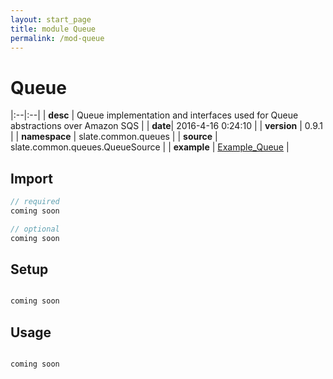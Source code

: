 ```yaml
---
layout: start_page
title: module Queue
permalink: /mod-queue
---
```


# Queue

|:--|:--|
| **desc** | Queue implementation and interfaces used for Queue abstractions over Amazon SQS | 
| **date**| 2016-4-16 0:24:10 |
| **version** | 0.9.1  |
| **namespace** | slate.common.queues  |
| **source** | slate.common.queues.QueueSource  |
| **example** | [Example_Queue](https://github.com/code-helix/slatekit/blob/master/src/apps/scala/slate-examples/src/main/scala/slate/examples/Example_Queue.scala) |

## Import
```scala 
// required 
coming soon

// optional 
coming soon

```

## Setup
```scala

coming soon

```

## Usage
```scala

coming soon

```

